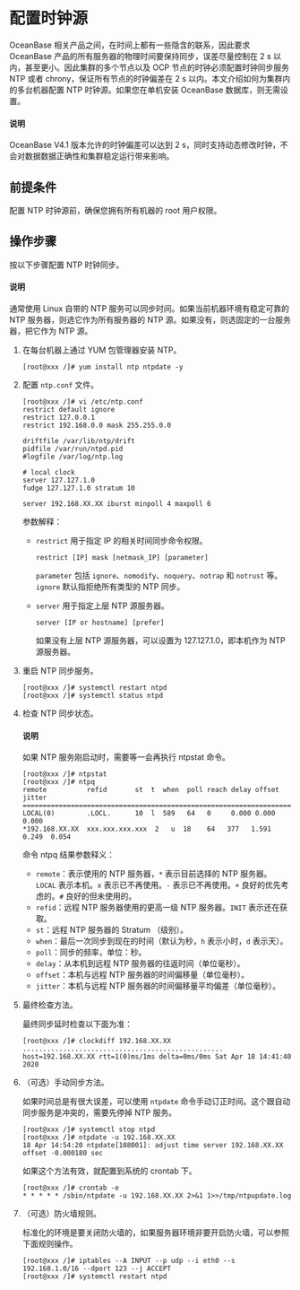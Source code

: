 # 配置时钟源

OceanBase 相关产品之间，在时间上都有一些隐含的联系，因此要求 OceanBase 产品的所有服务器的物理时间要保持同步，误差尽量控制在 2 s 以内，甚至更小。因此集群的多个节点以及 OCP 节点的时钟必须配置时钟同步服务 NTP 或者 chrony，保证所有节点的时钟偏差在 2 s 以内。本文介绍如何为集群内的多台机器配置 NTP 时钟源。如果您在单机安装 OceanBase 数据库，则无需设置。

  <main id="notice" type='explain'>
    <h4>说明</h4>
    <p>OceanBase V4.1 版本允许的时钟偏差可以达到 2 s，同时支持动态修改时钟，不会对数据数据正确性和集群稳定运行带来影响。</p>
  </main>

## 前提条件

配置 NTP 时钟源前，确保您拥有所有机器的 root 用户权限。

## 操作步骤

按以下步骤配置 NTP 时钟同步。

  <main id="notice" type='explain'>
    <h4>说明</h4>
    <p>通常使用 Linux 自带的 NTP 服务可以同步时间。如果当前机器环境有稳定可靠的 NTP 服务器，则选它作为所有服务器的 NTP 源。如果没有，则选固定的一台服务器，把它作为 NTP 源。</p>
  </main>

1. 在每台机器上通过 YUM 包管理器安装 NTP。

   ```shell
   [root@xxx /]# yum install ntp ntpdate -y
   ```

2. 配置 `ntp.conf` 文件。

   ```shell
   [root@xxx /]# vi /etc/ntp.conf
   restrict default ignore
   restrict 127.0.0.1
   restrict 192.168.0.0 mask 255.255.0.0
   
   driftfile /var/lib/ntp/drift
   pidfile /var/run/ntpd.pid
   #logfile /var/log/ntp.log
   
   # local clock
   server 127.127.1.0
   fudge 127.127.1.0 stratum 10
   
   server 192.168.XX.XX iburst minpoll 4 maxpoll 6
   ```

   参数解释：

   * `restrict` 用于指定 IP 的相关时间同步命令权限。

      ```shell
      restrict [IP] mask [netmask_IP] [parameter]
      ```

      `parameter` 包括 `ignore`、`nomodify`、`noquery`、`notrap` 和 `notrust` 等。`ignore` 默认指拒绝所有类型的 NTP 同步。

   * `server` 用于指定上层 NTP 源服务器。

      ```shell
      server [IP or hostname] [prefer]
      ```

      如果没有上层 NTP 源服务器，可以设置为 127.127.1.0，即本机作为 NTP 源服务器。

3. 重启 NTP 同步服务。

   ```shell
   [root@xxx /]# systemctl restart ntpd 
   [root@xxx /]# systemctl status ntpd
   ```

4. 检查 NTP 同步状态。

   <main id="notice" type='explain'>
     <h4>说明</h4>
     <p>如果 NTP 服务刚启动时，需要等一会再执行 ntpstat 命令。</p>
   </main>

   ```shell
   [root@xxx /]# ntpstat
   [root@xxx /]# ntpq
   remote          refid       st  t  when  poll reach delay offset jitter
   ========================================================================
   LOCAL(0)        .LOCL.      10  l  589   64   0     0.000 0.000  0.000
   *192.168.XX.XX  xxx.xxx.xxx.xxx  2   u  18    64   377   1.591 0.249  0.054
   ```

   命令 ntpq 结果参数释义：

   * `remote`：表示使用的 NTP 服务器，`*` 表示目前选择的 NTP 服务器。`LOCAL` 表示本机。`x` 表示已不再使用。`-` 表示已不再使用。`+` 良好的优先考虑的。`#` 良好的但未使用的。
   * `refid`：远程 NTP 服务器使用的更高一级 NTP 服务器。`INIT` 表示还在获取。
   * `st`：远程 NTP 服务器的 Stratum （级别）。
   * `when`：最后一次同步到现在的时间（默认为秒，`h` 表示小时，`d` 表示天）。
   * `poll`：同步的频率，单位：秒。
   * `delay`：从本机到远程 NTP 服务器的往返时间（单位毫秒）。
   * `offset`：本机与远程 NTP 服务器的时间偏移量（单位毫秒）。
   * `jitter`：本机与远程 NTP 服务器的时间偏移量平均偏差（单位毫秒）。

5. 最终检查方法。

   最终同步延时检查以下面为准：

   ```shell
   [root@xxx /]# clockdiff 192.168.XX.XX
   ..................................................
   host=192.168.XX.XX rtt=1(0)ms/1ms delta=0ms/0ms Sat Apr 18 14:41:40 2020
   ```

6. （可选）手动同步方法。

   如果时间总是有很大误差，可以使用 `ntpdate` 命令手动订正时间。这个跟自动同步服务是冲突的，需要先停掉 NTP 服务。

   ```shell
   [root@xxx /]# systemctl stop ntpd
   [root@xxx /]# ntpdate -u 192.168.XX.XX
   18 Apr 14:54:20 ntpdate[108001]: adjust time server 192.168.XX.XX offset -0.000180 sec
   ```

   如果这个方法有效，就配置到系统的 crontab 下。

   ```shell
   [root@xxx /]# crontab -e
   * * * * * /sbin/ntpdate -u 192.168.XX.XX 2>&1 1>>/tmp/ntpupdate.log
   ```

7. （可选）防火墙规则。

   标准化的环境是要关闭防火墙的，如果服务器环境非要开启防火墙，可以参照下面规则操作。

   ```shell
   [root@xxx /]# iptables --A INPUT --p udp --i eth0 --s 192.168.1.0/16 --dport 123 --j ACCEPT
   [root@xxx /]# systemctl restart ntpd
   ```
